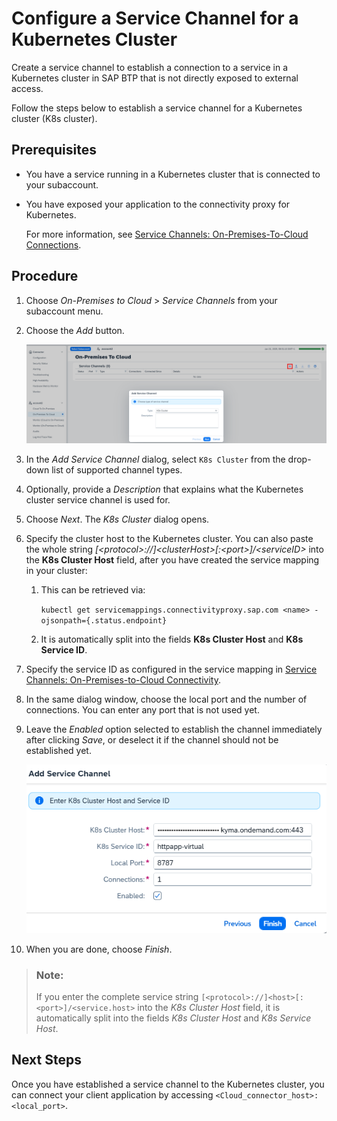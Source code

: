 <!-- loiod6d395e759374be89e0aebab83ad5a7b -->

# Configure a Service Channel for a Kubernetes Cluster

Create a service channel to establish a connection to a service in a Kubernetes cluster in SAP BTP that is not directly exposed to external access.

Follow the steps below to establish a service channel for a Kubernetes cluster \(K8s cluster\).



<a name="loiod6d395e759374be89e0aebab83ad5a7b__section_xxh_tvn_m5b"/>

## Prerequisites

-   You have a service running in a Kubernetes cluster that is connected to your subaccount.
-   You have exposed your application to the connectivity proxy for Kubernetes.

    For more information, see [Service Channels: On-Premises-To-Cloud Connections](service-channels-on-premise-to-cloud-connectivity-bbd3040.md).




<a name="loiod6d395e759374be89e0aebab83ad5a7b__section_ztr_zsn_m5b"/>

## Procedure

1.  Choose *On-Premises to Cloud* \> *Service Channels* from your subaccount menu.
2.  Choose the *Add* button.

    ![](images/SCC_Service_Channel_-_Kubernetes_1_0d2c28e.png)

3.  In the *Add Service Channel* dialog, select `K8s Cluster` from the drop-down list of supported channel types.
4.  Optionally, provide a *Description* that explains what the Kubernetes cluster service channel is used for.
5.  Choose *Next*. The *K8s Cluster* dialog opens.
6.  Specify the cluster host to the Kubernetes cluster. You can also paste the whole string *\[<protocol\>://\]<clusterHost\>\[:<port\>\]/<serviceID\>* into the **K8s Cluster Host** field, after you have created the service mapping in your cluster:

    1.  This can be retrieved via:

        `kubectl get servicemappings.connectivityproxy.sap.com <name> -ojsonpath={.status.endpoint}`

    2.  It is automatically split into the fields **K8s Cluster Host** and **K8s Service ID**.

7.  Specify the service ID as configured in the service mapping in [Service Channels: On-Premises-to-Cloud Connectivity](service-channels-on-premise-to-cloud-connectivity-bbd3040.md).
8.  In the same dialog window, choose the local port and the number of connections. You can enter any port that is not used yet.
9.  Leave the *Enabled* option selected to establish the channel immediately after clicking *Save*, or deselect it if the channel should not be established yet.

    ![](images/SCC_Service_Channel_-_Kubernetes_2_59ba3f0.png)

10. When you are done, choose *Finish*.

> ### Note:  
> If you enter the complete service string `[<protocol>://]<host>[:<port>]/<service.host>` into the *K8s Cluster Host* field, it is automatically split into the fields *K8s Cluster Host* and *K8s Service Host*.



<a name="loiod6d395e759374be89e0aebab83ad5a7b__section_rsx_wsn_m5b"/>

## Next Steps

Once you have established a service channel to the Kubernetes cluster, you can connect your client application by accessing `<Cloud_connector_host>:<local_port>`.

